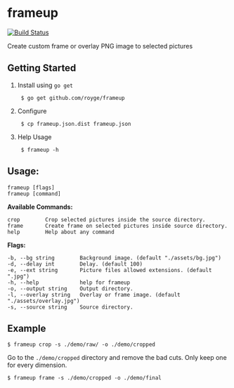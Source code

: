 # frameup

[![Build Status](https://travis-ci.org/royge/frameup.svg?branch=master)](https://travis-ci.org/royge/frameup)

Create custom frame or overlay PNG image to selected pictures

## Getting Started

1. Install using `go get`

		$ go get github.com/royge/frameup

1. Configure

		$ cp frameup.json.dist frameup.json

1. Help Usage

		$ frameup -h

## Usage:

	frameup [flags]
	frameup [command]

**Available Commands:**

	crop        Crop selected pictures inside the source directory.
	frame       Create frame on selected pictures inside source directory.
	help        Help about any command

**Flags:**

	-b, --bg string        Background image. (default "./assets/bg.jpg")
	-d, --delay int        Delay. (default 100)
	-e, --ext string       Picture files allowed extensions. (default ".jpg")
	-h, --help             help for frameup
	-o, --output string    Output directory.
	-l, --overlay string   Overlay or frame image. (default "./assets/overlay.jpg")
	-s, --source string    Source directory.

## Example

	$ frameup crop -s ./demo/raw/ -o ./demo/cropped

  Go to the `./demo/cropped` directory and remove the bad cuts. Only keep one
  for every dimension.

	$ frameup frame -s ./demo/cropped -o ./demo/final
